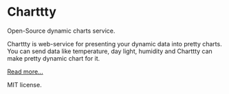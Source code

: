 # Сharttty

Open-Source dynamic charts service.

Charttty is web-service for presenting your dynamic data into pretty charts. You can send data like temperature, day light, humidity and Charttty can make pretty dynamic chart for it.

[Read more...](https://github.com/jmas/charttty/wiki)

MIT license.
